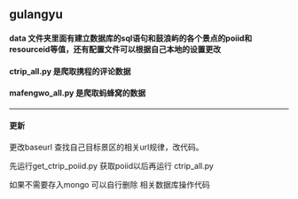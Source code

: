 ## gulangyu

#### data 文件夹里面有建立数据库的sql语句和鼓浪屿的各个景点的poiid和resourceid等值，还有配置文件可以根据自己本地的设置更改

#### ctrip_all.py 是爬取携程的评论数据 

#### mafengwo_all.py 是爬取蚂蜂窝的数据

---
#### 更新

更改baseurl 查找自己目标景区的相关url规律，改代码。

先运行get_ctrip_poiid.py 获取poiid以后再运行 ctrip_all.py 

如果不需要存入mongo 可以自行删除 相关数据库操作代码
